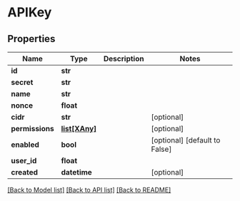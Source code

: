 # APIKey

## Properties
Name | Type | Description | Notes
------------ | ------------- | ------------- | -------------
**id** | **str** |  | 
**secret** | **str** |  | 
**name** | **str** |  | 
**nonce** | **float** |  | 
**cidr** | **str** |  | [optional] 
**permissions** | [**list[XAny]**](XAny.md) |  | [optional] 
**enabled** | **bool** |  | [optional] [default to False]
**user_id** | **float** |  | 
**created** | **datetime** |  | [optional] 

[[Back to Model list]](../README.md#documentation-for-models) [[Back to API list]](../README.md#documentation-for-api-endpoints) [[Back to README]](../README.md)


